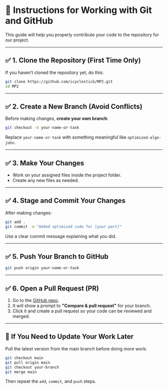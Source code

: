 # 🧾 Instructions for Working with Git and GitHub

This guide will help you properly contribute your code to the repository for our project.

---

## ✅ 1. Clone the Repository (First Time Only)

If you haven’t cloned the repository yet, do this:

```bash
git clone https://github.com/icyclestick/MP2.git
cd MP2
```

---

## ✅ 2. Create a New Branch (Avoid Conflicts)

Before making changes, **create your own branch**:

```bash
git checkout -b your-name-or-task
```

Replace `your-name-or-task` with something meaningful like `optimized-algo-john`.

---

## ✅ 3. Make Your Changes

- Work on your assigned files inside the project folder.
- Create any new files as needed.

---

## ✅ 4. Stage and Commit Your Changes

After making changes:

```bash
git add .
git commit -m "Added optimized code for [your part]"
```

Use a clear commit message explaining what you did.

---

## ✅ 5. Push Your Branch to GitHub

```bash
git push origin your-name-or-task
```

---

## ✅ 6. Open a Pull Request (PR)

1. Go to the [GitHub repo](https://github.com/icyclestick/MP2).
2. It will show a prompt to **"Compare & pull request"** for your branch.
3. Click it and create a pull request so your code can be reviewed and merged.

---

## 🔁 If You Need to Update Your Work Later

Pull the latest version from the main branch before doing more work:

```bash
git checkout main
git pull origin main
git checkout your-branch
git merge main
```

Then repeat the `add`, `commit`, and `push` steps.

